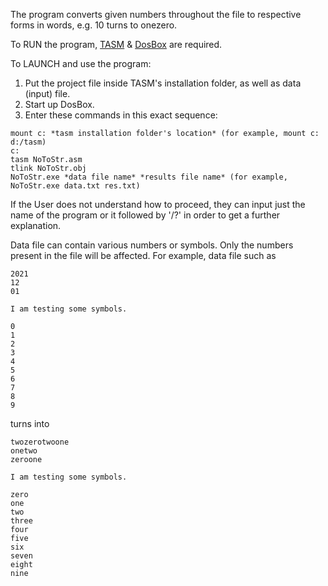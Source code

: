 The program converts given numbers throughout the file to respective forms in words, e.g. 10 turns to onezero.

To RUN the program, [TASM](https://klevas.mif.vu.lt/~linas1/KompArch/TASM.zip) & [DosBox](https://sourceforge.net/projects/dosbox/) are required.

To LAUNCH and use the program:
1) Put the project file inside TASM's installation folder, as well as data (input) file.
2) Start up DosBox.
3) Enter these commands in this exact sequence:
```
mount c: *tasm installation folder's location* (for example, mount c: d:/tasm)
c:
tasm NoToStr.asm
tlink NoToStr.obj
NoToStr.exe *data file name* *results file name* (for example, NoToStr.exe data.txt res.txt)
```
If the User does not understand how to proceed, they can input just the name of the program or it followed by '/?' in order to get a further explanation.

Data file can contain various numbers or symbols. Only the numbers present in the file will be affected. For example, data file such as

```
2021
12
01

I am testing some symbols.

0
1
2
3
4
5
6
7
8
9
```
turns into
```
twozerotwoone
onetwo
zeroone

I am testing some symbols.

zero
one
two
three
four
five
six
seven
eight
nine
```
